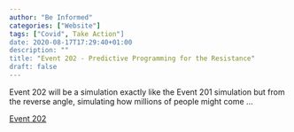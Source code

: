```yaml
---
author: "Be Informed"
categories: ["Website"]
tags: ["Covid", Take Action"]
date: 2020-08-17T17:29:40+01:00
description: ""
title: "Event 202 - Predictive Programming for the Resistance"
draft: false
---
```


Event 202 will be a simulation exactly like the Event 201 simulation but from the reverse angle, simulating how millions of people might come ...

[Event 202](https://event202.org/)